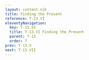 ```yaml
---
layout: content.njk
title: Finding the Present
reference: T-13.VI
eleventyNavigation:
  key: T-13.VI
  title: T-13.VI Finding the Present
  parent: T-13
  order: 7
prev: T-13.V
next: T-13.VII
---
```



<div id=6 class=zero-height></div>